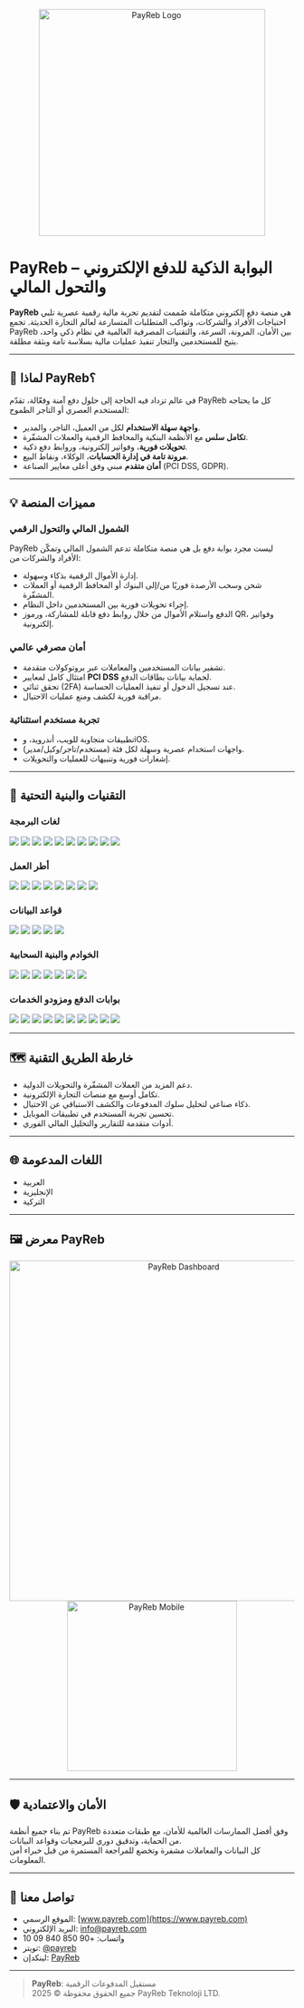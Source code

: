 <p align="center">
  <img src="https://www.payreb.com/_next/static/media/logo2.4731025a.svg" width="400" alt="PayReb Logo" />
</p>

# PayReb – البوابة الذكية للدفع الإلكتروني والتحول المالي

**PayReb** هي منصة دفع إلكتروني متكاملة صُممت لتقديم تجربة مالية رقمية عصرية تلبي احتياجات الأفراد والشركات، وتواكب المتطلبات المتسارعة لعالم التجارة الحديثة. تجمع PayReb بين الأمان، المرونة، السرعة، والتقنيات المصرفية العالمية في نظام ذكي واحد، يتيح للمستخدمين والتجار تنفيذ عمليات مالية بسلاسة تامة وبثقة مطلقة.

---

## 🚀 لماذا PayReb؟

في عالم تزداد فيه الحاجة إلى حلول دفع آمنة وفعّالة، تقدّم PayReb كل ما يحتاجه المستخدم العصري أو التاجر الطموح:

- **واجهة سهلة الاستخدام** لكل من العميل، التاجر، والمدير.
- **تكامل سلس** مع الأنظمة البنكية والمحافظ الرقمية والعملات المشفّرة.
- **تحويلات فورية**، وفواتير إلكترونية، وروابط دفع ذكية.
- **مرونة تامة في إدارة الحسابات**، الوكلاء، ونقاط البيع.
- **أمان متقدم** مبني وفق أعلى معايير الصناعة (PCI DSS, GDPR).

---

## 💡 مميزات المنصة

### الشمول المالي والتحول الرقمي

PayReb ليست مجرد بوابة دفع بل هي منصة متكاملة تدعم الشمول المالي وتمكّن الأفراد والشركات من:

- إدارة الأموال الرقمية بذكاء وسهولة.
- شحن وسحب الأرصدة فوريًا من/إلى البنوك أو المحافظ الرقمية أو العملات المشفّرة.
- إجراء تحويلات فورية بين المستخدمين داخل النظام.
- الدفع واستلام الأموال من خلال روابط دفع قابلة للمشاركة، ورموز QR، وفواتير إلكترونية.

### أمان مصرفي عالمي

- تشفير بيانات المستخدمين والمعاملات عبر بروتوكولات متقدمة.
- امتثال كامل لمعايير **PCI DSS** لحماية بيانات بطاقات الدفع.
- تحقق ثنائي (2FA) عند تسجيل الدخول أو تنفيذ العمليات الحساسة.
- مراقبة فورية لكشف ومنع عمليات الاحتيال.

### تجربة مستخدم استثنائية

- تطبيقات متجاوبة للويب، أندرويد، وiOS.
- واجهات استخدام عصرية وسهلة لكل فئة (مستخدم/تاجر/وكيل/مدير).
- إشعارات فورية وتنبيهات للعمليات والتحويلات.

---

## 🔧 التقنيات والبنية التحتية

### لغات البرمجة

<p align="left">
  <img src="https://img.shields.io/badge/TypeScript-3178C6?style=flat&logo=typescript&logoColor=white" />
  <img src="https://img.shields.io/badge/JavaScript-F7DF1E?style=flat&logo=javascript&logoColor=black" />
  <img src="https://img.shields.io/badge/Node.js-339933?style=flat&logo=node.js&logoColor=white" />
  <img src="https://img.shields.io/badge/C%23-239120?style=flat&logo=c-sharp&logoColor=white" />
  <img src="https://img.shields.io/badge/Dart-0175C2?style=flat&logo=dart&logoColor=white" />
  <img src="https://img.shields.io/badge/Swift-F05138?style=flat&logo=swift&logoColor=white" />
  <img src="https://img.shields.io/badge/Java-007396?style=flat&logo=java&logoColor=white" />
  <img src="https://img.shields.io/badge/Kotlin-0095D5?style=flat&logo=kotlin&logoColor=white" />
  <img src="https://img.shields.io/badge/Python-3776AB?style=flat&logo=python&logoColor=white" />
  <img src="https://img.shields.io/badge/Go-00ADD8?style=flat&logo=go&logoColor=white" />
</p>

### أطر العمل

<p align="left">
  <img src="https://img.shields.io/badge/Next.js-000?logo=nextdotjs&logoColor=white" />
  <img src="https://img.shields.io/badge/React-20232A?logo=react&logoColor=61DAFB" />
  <img src="https://img.shields.io/badge/Flutter-02569B?style=flat&logo=flutter&logoColor=white" />
  <img src="https://img.shields.io/badge/.NET-512BD4?logo=dotnet&logoColor=white" />
  <img src="https://img.shields.io/badge/Express.js-000000?logo=express&logoColor=white" />
  <img src="https://img.shields.io/badge/TailwindCSS-38B2AC?logo=tailwindcss&logoColor=white" />
  <img src="https://img.shields.io/badge/Redux-764ABC?logo=redux&logoColor=white" />
  <img src="https://img.shields.io/badge/Spring Boot-6DB33F?logo=springboot&logoColor=white" />
</p>

### قواعد البيانات

<p align="left">
  <img src="https://img.shields.io/badge/PostgreSQL-4169E1?style=flat&logo=postgresql&logoColor=white" />
  <img src="https://img.shields.io/badge/MongoDB-47A248?style=flat&logo=mongodb&logoColor=white" />
  <img src="https://img.shields.io/badge/Redis-DC382D?style=flat&logo=redis&logoColor=white" />
  <img src="https://img.shields.io/badge/MySQL-4479A1?style=flat&logo=mysql&logoColor=white" />
  <img src="https://img.shields.io/badge/Firebase-FFCA28?style=flat&logo=firebase&logoColor=black" />
</p>

### الخوادم والبنية السحابية

<p align="left">
  <img src="https://img.shields.io/badge/Vercel-000?logo=vercel&logoColor=white" />
  <img src="https://img.shields.io/badge/Azure-0078D4?logo=microsoft-azure&logoColor=white" />
  <img src="https://img.shields.io/badge/Docker-2496ED?logo=docker&logoColor=white" />
  <img src="https://img.shields.io/badge/Amazon%20AWS-232F3E?logo=amazon-aws" />
  <img src="https://img.shields.io/badge/Linux-FCC624?logo=linux&logoColor=black" />
  <img src="https://img.shields.io/badge/Nginx-009639?logo=nginx&logoColor=white" />
  <img src="https://img.shields.io/badge/GitHub Actions-2088FF?logo=githubactions&logoColor=white" />
</p>

### بوابات الدفع ومزودو الخدمات

<p align="left">
  <img src="https://img.shields.io/badge/Stripe-008CDD?style=flat&logo=stripe&logoColor=white" />
  <img src="https://img.shields.io/badge/Iyzico-0B5FFF?style=flat&logo=iyzico&logoColor=white" />
  <img src="https://img.shields.io/badge/PayTR-000?logo=paytr&logoColor=white" />
  <img src="https://img.shields.io/badge/Twilio-F22F46?style=flat&logo=twilio&logoColor=white" />
  <img src="https://img.shields.io/badge/Gupshup-FFBD39?style=flat&logo=gupshup&logoColor=black" />
  <img src="https://img.shields.io/badge/360Dialog-40A9FF?style=flat&logo=whatsapp&logoColor=white" />
  <img src="https://img.shields.io/badge/Blockchain.com-121D33?style=flat&logo=bitcoin&logoColor=orange" />
  <img src="https://img.shields.io/badge/Telegram-26A5E4?logo=telegram&logoColor=white" />
  <img src="https://img.shields.io/badge/SendGrid-0085C3?logo=sendgrid&logoColor=white" />
  <img src="https://img.shields.io/badge/Chatwoot-0056FF?logo=chatwoot&logoColor=white" />
</p>

---

## 🗺️ خارطة الطريق التقنية

- دعم المزيد من العملات المشفّرة والتحويلات الدولية.
- تكامل أوسع مع منصات التجارة الإلكترونية.
- ذكاء صناعي لتحليل سلوك المدفوعات والكشف الاستباقي عن الاحتيال.
- تحسين تجربة المستخدم في تطبيقات الموبايل.
- أدوات متقدمة للتقارير والتحليل المالي الفوري.

---

## 🌐 اللغات المدعومة

- العربية
- الإنجليزية
- التركية

---

## 🖼️ معرض PayReb

<p align="center">
  <img src="https://payreb.com/assets/screenshots/dashboard-light.png" width="600" alt="PayReb Dashboard" />
  <br>
  <img src="https://payreb.com/assets/screenshots/mobile-app.png" width="300" alt="PayReb Mobile" />
</p>

---

## 🛡️ الأمان والاعتمادية

تم بناء جميع أنظمة PayReb وفق أفضل الممارسات العالمية للأمان، مع طبقات متعددة من الحماية، وتدقيق دوري للبرمجيات وقواعد البيانات.  
كل البيانات والمعاملات مشفرة وتخضع للمراجعة المستمرة من قبل خبراء أمن المعلومات.

---

## 💬 تواصل معنا

- الموقع الرسمي: [www.payreb.com](https://www.payreb.com)
- البريد الإلكتروني: info@payreb.com
- واتساب: +90 850 840 09 10
- تويتر: [@payreb](https://twitter.com/payreb)
- لينكدإن: [PayReb](https://www.linkedin.com/company/payreb)

---

> **PayReb**: مستقبل المدفوعات الرقمية  
> جميع الحقوق محفوظة © 2025 PayReb Teknoloji LTD.
